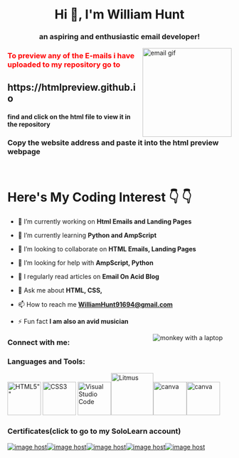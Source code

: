 <h1 align="center">Hi 👋, I'm William Hunt</h1>
<h3 align="center">an aspiring and enthusiastic email developer!</h3>
<img align="right" src="https://thumbs2.imgbox.com/0b/08/M73ZQmCz_t.gif" width="200"  height="200"alt="email gif"/>
<h3 style="color:red">To preview any of the E-mails i have uploaded to my repository go to </h3>
<h2>https://htmlpreview.github.io </h2>
<h4>find and click on the html file to view it in the repository</h2>
<h3>Copy the website address and paste it into the html preview webpage</h3>
<br>
<h1>Here's My Coding Interest 👇 👇 </h1>



- 🔭 I’m currently working on **Html Emails and Landing Pages**

- 🌱 I’m currently learning **Python and AmpScript**

- 👯 I’m looking to collaborate on **HTML Emails, Landing Pages**

- 🤝 I’m looking for help with **AmpScript, Python**

- 📝 I regularly read articles on **Email On Acid Blog**

- 💬 Ask me about **HTML, CSS,**

- 📫 How to reach me **WilliamHunt91694@gmail.com**

- ⚡ Fun fact **I am also an avid musician**

<img align="right" valign="top" style="padding:0px 20px;" src="https://media.tenor.com/41I-iMyClCgAAAAM/programmer-programming.gif" alt="monkey with a laptop">
<h3 align="left">Connect with me:</h3>
<p align="left">
</p>

<h3 align="left">Languages and Tools:</h3>
<p align="left">  <img width="75" src="https://www.w3.org/html/logo/downloads/HTML5_1Color_Black.png" alt=HTML5""> <img width="75" src="https://media.badgr.com/uploads/badges/issuer_badgeclass_73df4ddb-49b9-4e53-8e0c-e0adfbab3a02.png" alt="CSS3"> <img width="75" src="https://cdn.worldvectorlogo.com/logos/visual-studio-code-1.svg" alt="Visual Studio Code"><img width="95" src="https://cdn.icon-icons.com/icons2/2699/PNG/512/litmus_logo_icon_171213.png" alt="Litmus"><img width="75" src="https://is4-ssl.mzstatic.com/image/thumb/Purple122/v4/4b/88/56/4b885638-60b3-4cfd-7420-ea42bf0f466c/icon.png/246x0w.webp" alt="canva"><img width="75" src="https://img.utdstc.com/icon/253/c26/253c26c80b6107f203ff03de923ca2729cc298a908604d5e7d8a3ad18ac69fad:200" alt="canva"> </p>
<h3 align="left">Certificates(click to go to my SoloLearn account)</h3>
<p align="left"><a href="https://www.sololearn.com/profile/23186630" target="_blank"><img src="https://thumbs2.imgbox.com/2e/31/7a9uOlyc_t.jpg" alt="image host"/></a><a href="https://www.sololearn.com/profile/23186630" target="_blank"><img src="https://thumbs2.imgbox.com/7f/46/s5gbeqM6_t.jpg" alt="image host"/></a><a href="https://www.sololearn.com/profile/23186630" target="_blank"><img src="https://thumbs2.imgbox.com/71/4c/cHFOuoVr_t.jpg" alt="image host"/></a><a href="https://https://www.sololearn.com/profile/23186630" target="_blank"><img src="https://thumbs2.imgbox.com/d4/49/ZEVfM2bj_t.jpg" alt="image host"/></a><a href="https://www.sololearn.com/profile/23186630" target="_blank"><img src="https://thumbs2.imgbox.com/c0/33/ZzWKjVa0_t.jpg" alt="image host"/></a></p>


